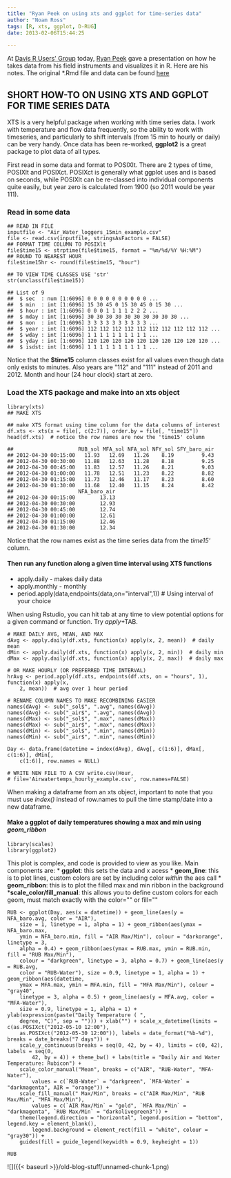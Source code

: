 ```yaml
---
title: "Ryan Peek on using xts and ggplot for time-series data"
author: "Noam Ross"
tags: [R, xts, ggplot, D-RUG]
date: 2013-02-06T15:44:25

--- 
```



At [Davis R Users'
Group](http://www.noamross.net/davis-r-users-group.html) today, [Ryan
Peek](http://watershed.ucdavis.edu/people/ryan-peek) gave a presentation
on how he takes data from his field instruments and visualizes it in R.
Here are his notes. The original \*.Rmd file and data can be found
[here](https://gist.github.com/noamross/4727029)

SHORT HOW-TO ON USING XTS AND GGPLOT FOR TIME SERIES DATA
---------------------------------------------------------

XTS is a very helpful package when working with time series data. I work
with temperature and flow data frequently, so the ability to work with
timeseries, and particularly to shift intervals (from 15 min to hourly
or daily) can be very handy. Once data has been re-worked, **ggplot2**
is a great package to plot data of all types.

First read in some data and format to POSIXlt. There are 2 types of
time, POSIXlt and POSIXct. POSIXct is generally what ggplot uses and is
based on seconds, while POSIXlt can be re-classed into individual
components quite easily, but year zero is calculated from 1900 (so 2011
would be year 111).

### Read in some data

~~~~ {.r}
## READ IN FILE
inputfile <- "Air_Water_loggers_15min_example.csv"
file <- read.csv(inputfile, stringsAsFactors = FALSE)
## FORMAT TIME COLUMN TO POSIXlt
file$time15 <- strptime(file$time15, format = "%m/%d/%Y %H:%M")
## ROUND TO NEAREST HOUR
file$time15hr <- round(file$time15, "hour")

## TO VIEW TIME CLASSES USE 'str'
str(unclass(file$time15))
~~~~

    ## List of 9
    ##  $ sec  : num [1:6096] 0 0 0 0 0 0 0 0 0 0 ...
    ##  $ min  : int [1:6096] 15 30 45 0 15 30 45 0 15 30 ...
    ##  $ hour : int [1:6096] 0 0 0 1 1 1 1 2 2 2 ...
    ##  $ mday : int [1:6096] 30 30 30 30 30 30 30 30 30 30 ...
    ##  $ mon  : int [1:6096] 3 3 3 3 3 3 3 3 3 3 ...
    ##  $ year : int [1:6096] 112 112 112 112 112 112 112 112 112 112 ...
    ##  $ wday : int [1:6096] 1 1 1 1 1 1 1 1 1 1 ...
    ##  $ yday : int [1:6096] 120 120 120 120 120 120 120 120 120 120 ...
    ##  $ isdst: int [1:6096] 1 1 1 1 1 1 1 1 1 1 ...

Notice that the **\$time15** column classes exist for all values even
though data only exists to minutes. Also years are "112" and "111"
instead of 2011 and 2012. Month and hour (24 hour clock) start at zero.

### Load the XTS package and make into an xts object

~~~~ {.r}
library(xts)
## MAKE XTS

## make XTS format using time column for the data columns of interest
df.xts <- xts(x = file[, c(2:7)], order.by = file[, "time15"])
head(df.xts)  # notice the row names are now the 'time15' column
~~~~

    ##                     RUB_sol MFA_sol NFA_sol NFY_sol SFY_baro_air
    ## 2012-04-30 00:15:00   11.93   12.69   11.26    8.19         9.43
    ## 2012-04-30 00:30:00   11.88   12.63   11.28    8.18         9.25
    ## 2012-04-30 00:45:00   11.83   12.57   11.26    8.21         9.03
    ## 2012-04-30 01:00:00   11.78   12.51   11.23    8.22         8.82
    ## 2012-04-30 01:15:00   11.73   12.46   11.17    8.23         8.60
    ## 2012-04-30 01:30:00   11.68   12.40   11.15    8.24         8.42
    ##                     NFA_baro_air
    ## 2012-04-30 00:15:00        13.13
    ## 2012-04-30 00:30:00        12.93
    ## 2012-04-30 00:45:00        12.74
    ## 2012-04-30 01:00:00        12.61
    ## 2012-04-30 01:15:00        12.46
    ## 2012-04-30 01:30:00        12.34

Notice that the row names exist as the time series data from the
*time15'* column.

#### Then run any function along a given time interval using XTS functions

-   apply.daily - makes daily data
-   apply.monthly - monthly
-   period.apply(data,endpoints(data,on="interval",1)) \# Using interval
    of your choice

When using Rstudio, you can hit tab at any time to view potential
options for a given command or function. Try *apply*+TAB.

~~~~ {.r}
# MAKE DAILY AVG, MEAN, AND MAX
dAvg <- apply.daily(df.xts, function(x) apply(x, 2, mean))  # daily mean
dMin <- apply.daily(df.xts, function(x) apply(x, 2, min))  # daily min
dMax <- apply.daily(df.xts, function(x) apply(x, 2, max))  # daily max

# OR MAKE HOURLY (OR PREFERRED TIME INTERVAL)
hrAvg <- period.apply(df.xts, endpoints(df.xts, on = "hours", 1), function(x) apply(x, 
    2, mean))  # avg over 1 hour period

# RENAME COLUMN NAMES TO MAKE RECOMBINING EASIER
names(dAvg) <- sub("_sol$", ".avg", names(dAvg))
names(dAvg) <- sub("_air$", ".avg", names(dAvg))
names(dMax) <- sub("_sol$", ".max", names(dMax))
names(dMax) <- sub("_air$", ".max", names(dMax))
names(dMin) <- sub("_sol$", ".min", names(dMin))
names(dMin) <- sub("_air$", ".min", names(dMin))

Day <- data.frame(datetime = index(dAvg), dAvg[, c(1:6)], dMax[, c(1:6)], dMin[, 
    c(1:6)], row.names = NULL)

# WRITE NEW FILE TO A CSV write.csv(Hour,
# file='Airwatertemps_hourly_example.csv', row.names=FALSE)
~~~~

When making a dataframe from an xts object, important to note that you
must use *index()* instead of row.names to pull the time stamp/date into
a new dataframe.

#### Make a ggplot of daily temperatures showing a max and min using *geom\_ribbon*

~~~~ {.r}
library(scales)
library(ggplot2)
~~~~

This plot is complex, and code is provided to view as you like. Main
components are: \* **ggplot**: this sets the data and x acess \*
**geom\_line**: this is to plot lines, custom colors are set by
including color *within* the aes call \* **geom\_ribbon**: this is to
plot the filled max and min ribbon in the background
\***scale\_color/fill\_manual**: this allows you to define custom colors
for each geom, must match exactly with the color="" or fill=""

~~~~ {.r}
RUB <- ggplot(Day, aes(x = datetime)) + geom_line(aes(y = NFA_baro.avg, color = "AIR"), 
    size = 1, linetype = 1, alpha = 1) + geom_ribbon(aes(ymax = NFA_baro.max, 
    ymin = NFA_baro.min, fill = "AIR Max/Min"), colour = "darkorange", linetype = 3, 
    alpha = 0.4) + geom_ribbon(aes(ymax = RUB.max, ymin = RUB.min, fill = "RUB Max/Min"), 
    colour = "darkgreen", linetype = 3, alpha = 0.7) + geom_line(aes(y = RUB.avg, 
    color = "RUB-Water"), size = 0.9, linetype = 1, alpha = 1) + geom_ribbon(aes(datetime, 
    ymax = MFA.max, ymin = MFA.min, fill = "MFA Max/Min"), colour = "gray40", 
    linetype = 3, alpha = 0.5) + geom_line(aes(y = MFA.avg, color = "MFA-Water"), 
    size = 0.9, linetype = 1, alpha = 1) + ylab(expression(paste("Daily Temperature ( ", 
    degree, "C)", sep = ""))) + xlab("") + scale_x_datetime(limits = c(as.POSIXct("2012-05-10 12:00"), 
    as.POSIXct("2012-05-30 12:00")), labels = date_format("%b-%d"), breaks = date_breaks("7 days")) + 
    scale_y_continuous(breaks = seq(0, 42, by = 4), limits = c(0, 42), labels = seq(0, 
        42, by = 4)) + theme_bw() + labs(title = "Daily Air and Water Temperature: Rubicon") + 
    scale_color_manual("Mean", breaks = c("AIR", "RUB-Water", "MFA-Water"), 
        values = c(`RUB-Water` = "darkgreen", `MFA-Water` = "darkmagenta", AIR = "orange")) + 
    scale_fill_manual(" Max/Min", breaks = c("AIR Max/Min", "RUB Max/Min", "MFA Max/Min"), 
        values = c(`AIR Max/Min` = "gold", `MFA Max/Min` = "darkmagenta", `RUB Max/Min` = "darkolivegreen3")) + 
    theme(legend.direction = "horizontal", legend.position = "bottom", legend.key = element_blank(), 
        legend.background = element_rect(fill = "white", colour = "gray30")) + 
    guides(fill = guide_legend(keywidth = 0.9, keyheight = 1))

RUB
~~~~

![]({{< baseurl >}}/old-blog-stuff/unnamed-chunk-1.png)
